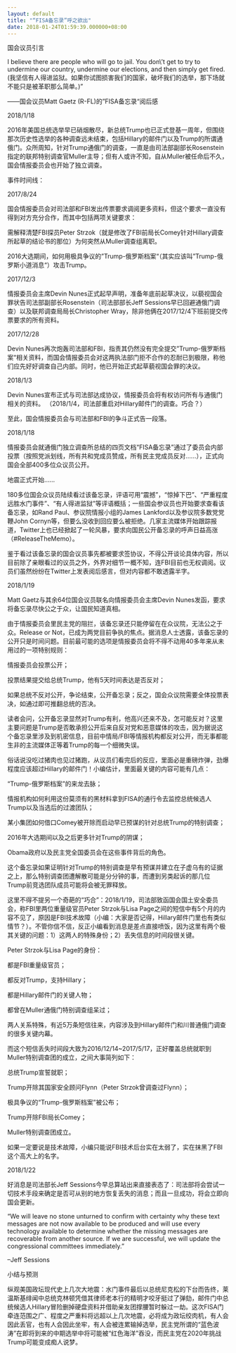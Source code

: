 ```yaml
---
layout: default
title: "“FISA备忘录”呼之欲出"
date: 2018-01-24T01:59:39.000000+08:00
---
```


国会议员引言

I believe there are people who will go to jail. You don\’t get to try to undermine our country, undermine our elections, and then simply get fired. (我坚信有人得进监狱。如果你试图损害我们的国家，破坏我们的选举，那下场就不能只是被革职那么简单。)”

——国会议员Matt Gaetz (R-FL)的”FISA备忘录“阅后感

2018/1/18

2016年美国总统选举早已硝烟散尽，新总统Trump也已正式登基一周年，但围绕那次历史性选举的各种调查远未结束，包括Hillary的邮件门以及Trump的所谓通俄门。众所周知，针对Trump通俄门的调查，一直是由司法部副部长Rosenstein指定的联邦特别调查官Muller主导；但有人或许不知，自从Muller被任命后不久，国会情报委员会也开始了独立调查。

事件时间线：

2017/8/24

国会情报委员会对司法部和FBI发出传票要求调阅更多资料，但这个要求一直没有得到对方充分合作，而其中包括两项关键要求：

需解释清楚FBI探员Peter Strzok（就是修改了FBI前局长Comey针对Hillary调查所起草的结论书的那位）为何突然从Muller调查组离职。

2016大选期间，如何用极具争议的”Trump-俄罗斯档案“（其实应该叫”Trump-俄罗斯小道消息“）攻击Trump。

2017/12/3

情报委员会主席Devin Nunes正式起早声明，准备年底前起草决议，以藐视国会罪状告司法部副部长Rosenstein（司法部部长Jeff Sessions早已回避通俄门调查）以及联邦调查局局长Christopher Wray，除非他俩在2017/12/4下班前提交传票要求的所有资料。

2017/12/28

Devin Nunes再次炮轰司法部和FBI，指责其仍然没有完全提交”Trump-俄罗斯档案“相关资料，而国会情报委员会对这两执法部门拒不合作的忍耐已到极限，称他们应先好好调查自己内部。同时，他已开始正式起草藐视国会罪的决议。

2018/1/3

Devin Nunes宣布正式与司法部达成协议，情报委员会将有权访问所有与通俄门相关的资料。 （2018/1/4，司法部重启对Hillary邮件门的调查。巧合？）

至此，国会情报委员会与司法部和FBI的争斗正式告一段落。

2018/1/18

情报委员会就通俄门独立调查所总结的四页文档“FISA备忘录”通过了委员会内部投票（按照党派划线，所有共和党成员赞成，所有民主党成员反对……），正式向国会全部400多位众议员公开。

地震正式开始……

180多位国会众议员陆续看过该备忘录，评语可用“震撼”，“惊掉下巴”、“严重程度远胜水门事件”、“有人得进监狱”等评语概括；一些国会参议员也开始要求查看该备忘录，如Rand Paul、参议院情报小组的James Lankford以及参议院多数党党鞭John Cornyn等，但要么没收到回应要么被拒绝。几家主流媒体开始跟踪报道，Twitter上也已经掀起了一轮风暴，要求向国民公开备忘录的呼声日益高涨（#ReleaseTheMemo）。

鉴于看过该备忘录的国会议员事先都被要求签协议，不得公开谈论具体内容，所以目前除了亲眼看过的议员之外，外界对细节一概不知，连FBI目前也无权调阅。议员们虽然纷纷在Twitter上发表阅后感言，但对内容都不敢透露半字。

2018/1/19

Matt Gaetz与其余64位国会议员联名向情报委员会主席Devin Nunes发函，要求将备忘录尽快公之于众，让国民知道真相。

由于情报委员会里民主党的阻拦，该备忘录还只能停留在在众议院，无法公之于众。Release or Not，已成为两党目前争执的焦点。据消息人士透露，该备忘录的公开只是时间问题。目前最可能的选项是情报委员会将不得不动用40多年来从未用过的一项特别规则：

情报委员会投票公开；

投票结果提交给总统Trump，他有5天时间表达是否反对；

如果总统不反对公开，争论结束，公开备忘录；反之，国会众议院需要全体投票表决，如通过即可推翻总统的否决。

读者会问，公开备忘录显然对Trump有利，他高兴还来不及，怎可能反对？这里主要问题是Trump是否敢承担公开后来自反对党和恶意媒体的攻击，因为据说这个备忘录里涉及到机密信息，目前中情局/FBI等情报机构都反对公开，而无事都能生非的主流媒体正等着Trump的每一个细微失误。

俗话说没吃过猪肉也见过猪跑，从议员们看完后的反应，里面必是重磅炸弹，劲爆程度应该超过Hillary的邮件门！小编估计，里面最关键的内容可能有几点：

“Trump-俄罗斯档案”的来龙去脉；

情报机构如何利用这份莫须有的黑材料拿到FISA的通行令去监控总统候选人Trump以及当选后的过渡团队；

某小集团如何借口Comey被开除而启动早已预谋的针对总统Trump的特别调查；

2016年大选期间以及之后更多针对Trump的阴谋；

Obama政府以及民主党全国委员会在这些事件背后的角色。

这个备忘录如果证明针对Trump的特别调查是早有预谋并建立在子虚乌有的证据之上，那么特别调查团遭解散可能是分分钟的事，而遭到另类起诉的那几位Trump前竞选团队成员可能将会被无罪释放。

这里不得不提另一个奇葩的“巧合”：2018/1/19，司法部致函国会国土安全委员会，称FBI里两位重量级官员Peter Strzok与Lisa Page之间的短信中有5个月的内容不见了，原因是FBI技术故障（小编：大家是否记得，Hillary邮件门里也有类似情节？）。不管你信不信，反正小编看到消息是差点直接喷饭，因为这里有两个极其关键的问题：1）这两人的特殊身份；2）丢失信息的时间段很关键。

Peter Strzok与Lisa Page的身份：

都是FBI重量级官员；

都反对Trump，支持Hillary；

都是Hillary邮件门的关键人物；

都曾在Muller通俄门特别调查组呆过；

两人关系特殊，有近5万条短信往来，内容涉及到Hillary邮件门和川普通俄门调查的很多关键内幕。

而这个短信丢失时间段大致为2016/12/14~2017/5/17，正好覆盖总统就职到Muller特别调查团的成立，之间大事简列如下：

总统Trump宣誓就职；

Trump开除其国家安全顾问Flynn（Peter Strzok曾调查过Flynn）；

极具争议的“Trump-俄罗斯档案”被公布；

Trump开除FBI局长Comey；

Muller特别调查团成立。

如果一定要说是技术故障，小编只能说FBI技术后台实在太弱了，实在抹黑了FBI这个高大上的名字。

2018/1/22

好消息是司法部长Jeff Sessions今早总算站出来直接表态了：司法部将会尝试一切技术手段来确定是否可从别的地方恢复丢失的消息；而且一旦成功，将会立即向国会更新。

“We will leave no stone unturned to confirm with certainty why these text messages are not now available to be produced and will use every technology available to determine whether the missing messages are recoverable from another source. If we are successful, we will update the congressional committees immediately.”

–Jeff Sessions

小结与预测

纵观美国政坛现代史上几次大地震：水门事件最后以总统尼克松的下台而告终，莱温斯基绯闻中总统克林顿凭借其律师老本行的精明才咬牙挺过了弹劾，邮件门中总统候选人Hillary冒险删掉硬盘资料并借助亲友团撑腰暂时躲过一劫。这次FISA门牵连范围之广、程度之严重料将远超以上几次地震，必将成为政坛绞肉机，有人会因此丢官，也有人会因此坐牢，有人会被连累输掉选举，民主党所谓的“蓝色波涛”在即将到来的中期选举中将可能被“红色海洋”吞没，而民主党在2020年挑战Trump可能变成痴人说梦。

